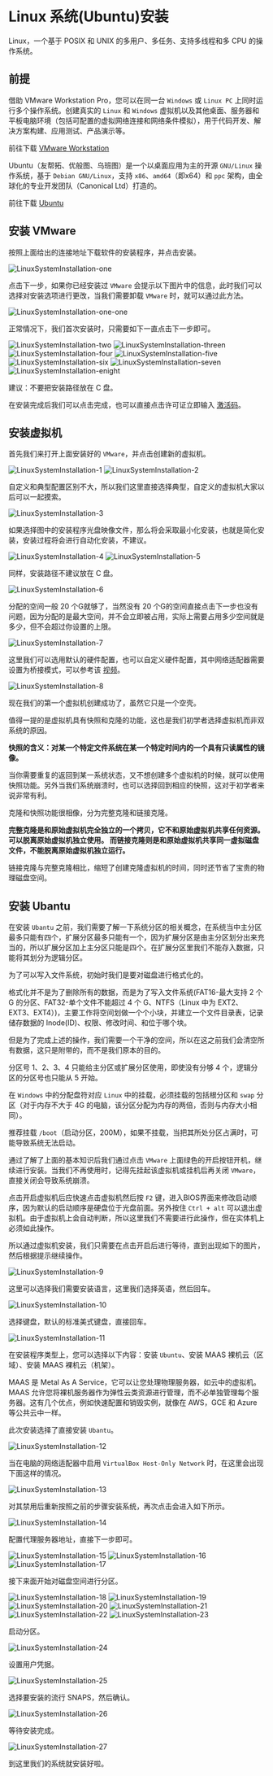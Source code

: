 # Linux 系统(Ubuntu)安装

Linux，一个基于 POSIX 和 UNIX 的多用户、多任务、支持多线程和多 CPU 的操作系统。

## 前提

借助 VMware Workstation Pro，您可以在同一台 `Windows` 或 `Linux PC` 上同时运行多个操作系统。创建真实的 `Linux` 和 `Windows` 虚拟机以及其他桌面、服务器和平板电脑环境（包括可配置的虚拟网络连接和网络条件模拟），用于代码开发、解决方案构建、应用测试、产品演示等。

前往下载 [VMware Workstation](https://www.vmware.com/products/workstation-pro/workstation-pro-evaluation.html)

Ubuntu（友帮拓、优般图、乌班图）是一个以桌面应用为主的开源 `GNU/Linux` 操作系统，基于 `Debian GNU/Linux`，支持 `x86`、`amd64`（即x64）和 `ppc` 架构，由全球化的专业开发团队（Canonical Ltd）打造的。

前往下载 [Ubuntu](https://www.ubuntu.com/download)

## 安装 VMware

按照上面给出的连接地址下载软件的安装程序，并点击安装。

<img :src="$withBase('/images/linux/LinuxSystemInstallation-one.png')" alt="LinuxSystemInstallation-one">

点击下一步，如果你已经安装过 `VMware` 会提示以下图片中的信息，此时我们可以选择对安装选项进行更改，当我们需要卸载 `VMware` 时，就可以通过此方法。

<img :src="$withBase('/images/linux/LinuxSystemInstallation-one-one.png')" alt="LinuxSystemInstallation-one-one">

正常情况下，我们首次安装时，只需要如下一直点击下一步即可。

<img :src="$withBase('/images/linux/LinuxSystemInstallation-two.png')" alt="LinuxSystemInstallation-two">
<img :src="$withBase('/images/linux/LinuxSystemInstallation-threen.png')" alt="LinuxSystemInstallation-threen">
<img :src="$withBase('/images/linux/LinuxSystemInstallation-four.png')" alt="LinuxSystemInstallation-four">
<img :src="$withBase('/images/linux/LinuxSystemInstallation-five.png')" alt="LinuxSystemInstallation-five">
<img :src="$withBase('/images/linux/LinuxSystemInstallation-six.png')" alt="LinuxSystemInstallation-six">
<img :src="$withBase('/images/linux/LinuxSystemInstallation-seven.png')" alt="LinuxSystemInstallation-seven">
<img :src="$withBase('/images/linux/LinuxSystemInstallation-enight.png')" alt="LinuxSystemInstallation-enight">

建议：不要把安装路径放在 C 盘。

在安装完成后我们可以点击完成，也可以直接点击许可证立即输入 [激活码](https://blog.csdn.net/felix__h/article/details/82853501)。

## 安装虚拟机

首先我们来打开上面安装好的 `VMware`，并点击创建新的虚拟机。

<img :src="$withBase('/images/linux/LinuxSystemInstallation-1.png')" alt="LinuxSystemInstallation-1">
<img :src="$withBase('/images/linux/LinuxSystemInstallation-2.png')" alt="LinuxSystemInstallation-2">

自定义和典型配置区别不大，所以我们这里直接选择典型，自定义的虚拟机大家以后可以一起摸索。

<img :src="$withBase('/images/linux/LinuxSystemInstallation-3.png')" alt="LinuxSystemInstallation-3">

如果选择图中的安装程序光盘映像文件，那么将会采取最小化安装，也就是简化安装，安装过程将会进行自动化安装，不建议。

<img :src="$withBase('/images/linux/LinuxSystemInstallation-4.png')" alt="LinuxSystemInstallation-4">
<img :src="$withBase('/images/linux/LinuxSystemInstallation-5.png')" alt="LinuxSystemInstallation-5">

同样，安装路径不建议放在 C 盘。

<img :src="$withBase('/images/linux/LinuxSystemInstallation-6.png')" alt="LinuxSystemInstallation-6">

分配的空间一般 20 个G就够了，当然没有 20 个G的空间直接点击下一步也没有问题，因为分配的是最大空间，并不会立即被占用，实际上需要占用多少空间就是多少，但不会超过你设置的上限。

<img :src="$withBase('/images/linux/LinuxSystemInstallation-7.png')" alt="LinuxSystemInstallation-7">

这里我们可以选用默认的硬件配置，也可以自定义硬件配置，其中网络适配器需要设置为桥接模式，可以参考该 [视频](https://www.imooc.com/video/3242)。

<img :src="$withBase('/images/linux/LinuxSystemInstallation-8.png')" alt="LinuxSystemInstallation-8">

现在我们的第一个虚拟机创建成功了，虽然它只是一个空壳。

值得一提的是虚拟机具有快照和克隆的功能，这也是我们初学者选择虚拟机而非双系统的原因。

**快照的含义：对某一个特定文件系统在某一个特定时间内的一个具有只读属性的镜像。**

当你需要重复的返回到某一系统状态，又不想创建多个虚拟机的时候，就可以使用快照功能。另外当我们系统崩溃时，也可以选择回到相应的快照，这对于初学者来说非常有利。

克隆和快照功能很相像，分为完整克隆和链接克隆。

**完整克隆是和原始虚拟机完全独立的一个拷贝，它不和原始虚拟机共享任何资源。 可以脱离原始虚拟机独立使用。 而链接克隆则是和原始虚拟机共享同一虚拟磁盘文件，不能脱离原始虚拟机独立运行。**

链接克隆与完整克隆相比，缩短了创建克隆虚拟机的时间，同时还节省了宝贵的物理磁盘空间。

## 安装 Ubantu

在安装 `Ubantu` 之前，我们需要了解一下系统分区的相关概念，在系统当中主分区最多只能有四个，扩展分区最多只能有一个，因为扩展分区是由主分区划分出来充当的，所以扩展分区加上主分区只能是四个。在扩展分区里我们不能存入数据，只能将其划分为逻辑分区。

为了可以写入文件系统，初始时我们是要对磁盘进行格式化的。

格式化并不是为了删除所有的数据，而是为了写入文件系统(FAT16-最大支持 2 个 G 的分区、FAT32-单个文件不能超过 4 个 G、NTFS（Linux 中为 EXT2、EXT3、EXT4）)，主要工作将空间划做一个个小块，并建立一个文件目录表，记录储存数据的 Inode(ID)、权限、修改时间、和位于哪个块。

但是为了完成上述的操作，我们需要一个干净的空间，所以在这之前我们会清空所有数据，这只是附带的，而不是我们原本的目的。

分区号 1、2、3、4 只能给主分区或扩展分区使用，即使没有分够 4 个，逻辑分区的分区号也只能从 5 开始。

在 `Windows` 中的分配盘符对应 `Linux` 中的挂载，必须挂载的包括根分区和 `swap` 分区（对于内存不大于 4G 的电脑，该分区分配为内存的两倍，否则与内存大小相同）。

推荐挂载 `/boot`（启动分区，200M），如果不挂载，当把其所处分区占满时，可能导致系统无法启动。

通过了解了上面的基本知识后我们通过点击 `VMware` 上面绿色的开启按钮开机，继续进行安装。当我们不再使用时，记得先挂起该虚拟机或挂机后再关闭 `VMware`，直接关闭会导致系统崩溃。

点击开启虚拟机后应快速点击虚拟机然后按 `F2` 键，进入BIOS界面来修改启动顺序，因为默认的启动顺序是硬盘位于光盘前面。另外按住 `Ctrl + alt` 可以退出虚拟机。由于虚拟机上会自动判断，所以这里我们不需要进行此操作，但在实体机上必须如此操作。

所以通过虚拟机安装，我们只需要在点击开启后进行等待，直到出现如下的图片，然后根据提示继续操作。

<img :src="$withBase('/images/linux/LinuxSystemInstallation-9.png')" alt="LinuxSystemInstallation-9">

这里可以选择我们需要安装语言，这里我们选择英语，然后回车。

<img :src="$withBase('/images/linux/LinuxSystemInstallation-10.png')" alt="LinuxSystemInstallation-10">

选择键盘，默认的标准美式键盘，直接回车。

<img :src="$withBase('/images/linux/LinuxSystemInstallation-11.png')" alt="LinuxSystemInstallation-11">

在安装程序类型上，您可以选择以下内容：安装 `Ubuntu`、安装 MAAS 裸机云（区域）、安装 MAAS 裸机云（机架）。

MAAS 是 Metal As A Service，它可以让您处理物理服务器，如云中的虚拟机。MAAS 允许您将裸机服务器作为弹性云类资源进行管理，而不必单独管理每个服务器。这有几个优点，例如快速配置和销毁实例，就像在 AWS，GCE 和 Azure 等公共云中一样。

此次安装选择了直接安装 `Ubantu`。

<img :src="$withBase('/images/linux/LinuxSystemInstallation-12.png')" alt="LinuxSystemInstallation-12">

当在电脑的网络适配器中启用 `VirtualBox Host-Only Network` 时，在这里会出现下面这样的情况。

<img :src="$withBase('/images/linux/LinuxSystemInstallation-13.png')" alt="LinuxSystemInstallation-13">

对其禁用后重新按照之前的步骤安装系统，再次点击会进入如下所示。

<img :src="$withBase('/images/linux/LinuxSystemInstallation-14.png')" alt="LinuxSystemInstallation-14">

配置代理服务器地址，直接下一步即可。

<img :src="$withBase('/images/linux/LinuxSystemInstallation-15.png')" alt="LinuxSystemInstallation-15">
<img :src="$withBase('/images/linux/LinuxSystemInstallation-16.png')" alt="LinuxSystemInstallation-16">
<img :src="$withBase('/images/linux/LinuxSystemInstallation-17.png')" alt="LinuxSystemInstallation-17">

接下来面开始对磁盘空间进行分区。

<img :src="$withBase('/images/linux/LinuxSystemInstallation-18.png')" alt="LinuxSystemInstallation-18">
<img :src="$withBase('/images/linux/LinuxSystemInstallation-19.png')" alt="LinuxSystemInstallation-19">
<img :src="$withBase('/images/linux/LinuxSystemInstallation-20.png')" alt="LinuxSystemInstallation-20">
<img :src="$withBase('/images/linux/LinuxSystemInstallation-21.png')" alt="LinuxSystemInstallation-21">
<img :src="$withBase('/images/linux/LinuxSystemInstallation-22.png')" alt="LinuxSystemInstallation-22">
<img :src="$withBase('/images/linux/LinuxSystemInstallation-23.png')" alt="LinuxSystemInstallation-23">

启动分区。

<img :src="$withBase('/images/linux/LinuxSystemInstallation-24.png')" alt="LinuxSystemInstallation-24">

设置用户凭据。

<img :src="$withBase('/images/linux/LinuxSystemInstallation-25.png')" alt="LinuxSystemInstallation-25">

选择要安装的流行 SNAPS，然后确认。

<img :src="$withBase('/images/linux/LinuxSystemInstallation-26.png')" alt="LinuxSystemInstallation-26">

等待安装完成。

<img :src="$withBase('/images/linux/LinuxSystemInstallation-27.png')" alt="LinuxSystemInstallation-27">

到这里我们的系统就安装好啦。
